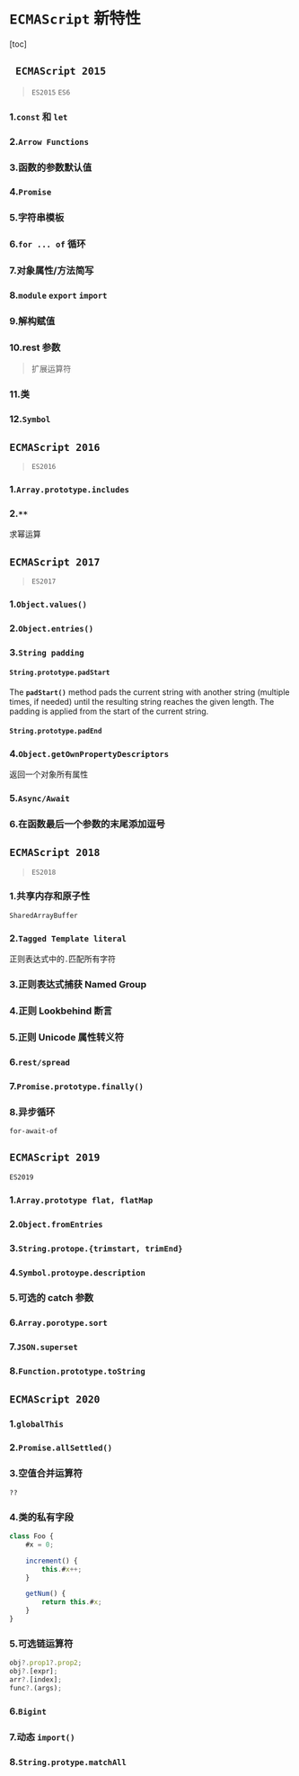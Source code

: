 # `ECMAScript` 新特性

[toc]

## ` ECMAScript 2015`

> `ES2015` `ES6`

### 1.`const` 和 `let`

### 2.`Arrow Functions`

### 3.函数的参数默认值

### 4.`Promise`

### 5.字符串模板

### 6.`for ... of` 循环

### 7.对象属性/方法简写

### 8.`module` `export` `import`

### 9.解构赋值

### 10.rest 参数

> 扩展运算符

### 11.类

### 12.`Symbol`

## `ECMAScript 2016`

> `ES2016`

### 1.`Array.prototype.includes`

### 2.`**`

求幂运算

## `ECMAScript 2017`

> `ES2017`

### 1.`Object.values()`

### 2.`Object.entries()`

### 3.`String padding`

#### `String.prototype.padStart`

The **`padStart()`** method pads the current string with another string (multiple times, if needed) until the resulting
string reaches the given length. The padding is applied from the start of the current string.

#### `String.prototype.padEnd`

### 4.`Object.getOwnPropertyDescriptors`

返回一个对象所有属性

### 5.`Async/Await`

### 6.在函数最后一个参数的末尾添加逗号

## `ECMAScript 2018`

> `ES2018`

### 1.共享内存和原子性

`SharedArrayBuffer`

### 2.`Tagged Template literal`

正则表达式中的`.`匹配所有字符

### 3.正则表达式捕获 Named Group

### 4.正则 Lookbehind 断言

### 5.正则 Unicode 属性转义符

### 6.`rest/spread`

### 7.`Promise.prototype.finally()`

### 8.异步循环

`for-await-of`

## `ECMAScript 2019`

`ES2019`

### 1.`Array.prototype flat, flatMap`

### 2.`Object.fromEntries`

### 3.`String.protope.{trimstart, trimEnd}`

### 4.`Symbol.protoype.description`

### 5.可选的 catch 参数

### 6.`Array.porotype.sort`

### 7.`JSON.superset`

### 8.`Function.prototype.toString`

## `ECMAScript 2020`

### 1.`globalThis`

### 2.`Promise.allSettled()`

### 3.空值合并运算符

`??`

### 4.类的私有字段

```javascript
class Foo {
	#x = 0;

	increment() {
		this.#x++;
	}

	getNum() {
		return this.#x;
	}
}
```

### 5.可选链运算符

```javascript
obj?.prop1?.prop2;
obj?.[expr];
arr?.[index];
func?.(args);
```

### 6.`Bigint`

### 7.动态 `import()`

### 8.`String.protype.matchAll`
